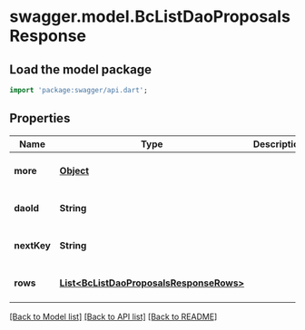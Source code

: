 # swagger.model.BcListDaoProposalsResponse

## Load the model package
```dart
import 'package:swagger/api.dart';
```

## Properties
Name | Type | Description | Notes
------------ | ------------- | ------------- | -------------
**more** | [**Object**](Object.md) |  | [optional] [default to null]
**daoId** | **String** |  | [optional] [default to null]
**nextKey** | **String** |  | [optional] [default to null]
**rows** | [**List&lt;BcListDaoProposalsResponseRows&gt;**](BcListDaoProposalsResponseRows.md) |  | [optional] [default to []]

[[Back to Model list]](../README.md#documentation-for-models) [[Back to API list]](../README.md#documentation-for-api-endpoints) [[Back to README]](../README.md)


